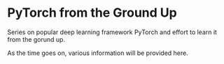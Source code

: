 # PyTorch from the Ground Up

Series on popular deep learning framework PyTorch and effort to learn it from the gorund up.

As the time goes on, various information will be provided here.
